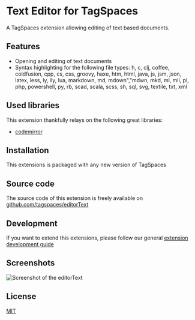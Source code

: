 # Text Editor for TagSpaces

A TagSpaces extension allowing editing of text based documents.

## Features

* Opening and editing of text documents
* Syntax highlighting for the following file types: h, c, clj, coffee, coldfusion, cpp, cs, css, groovy, haxe, htm, html, java, js, jsm, json, latex, less, ly, ily, lua, markdown, md, mdown","mdwn, mkd, ml, mli, pl, php, powershell, py, rb, scad, scala, scss, sh, sql, svg, textile, txt, xml

## Used libraries
This extension thankfully relays on the following great libraries:

* [codemirror](http://codemirror.net/)

## Installation

This extensions is packaged with any new version of TagSpaces

## Source code

The source code of this extension is freely available on [github.com/tagspaces/editorText](https://github.com/tagspaces/editorText/)

## Development

If you want to extend this extensions, please follow our general [extension development guide](https://www.tagspaces.org/documentation/extension-development-guide)

## Screenshots

![Screenshot of the editorText](https://www.tagspaces.org/extensions/editorText/editorText-screenshot.png)

## License

[MIT](https://github.com/tagspaces/editorText/blob/master/LICENSE.txt)
